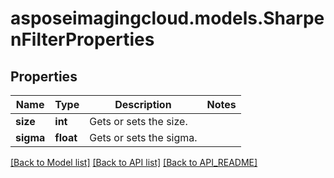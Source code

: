 # asposeimagingcloud.models.SharpenFilterProperties

## Properties
Name | Type | Description | Notes
------------ | ------------- | ------------- | -------------
**size** | **int** | Gets or sets the size.              | 
**sigma** | **float** | Gets or sets the sigma.              | 

[[Back to Model list]](API_README.md#documentation-for-models) [[Back to API list]](API_README.md#documentation-for-api-endpoints) [[Back to API_README]](API_README.md)


